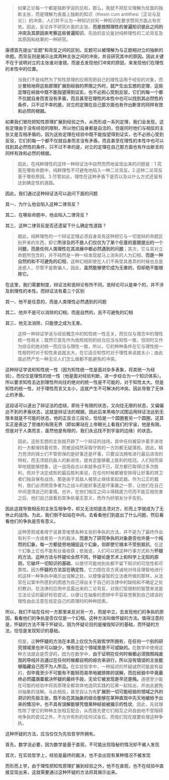<blockquote>如果正论每一个都是独断学说的总和，那么，我就不把反论理解为反面的独断主张，而是理解为表面上独断的知识（thesin cum antithesi［正论与反论］）的冲突，人们并不认为一种知识对另一种知识在要求赞同方面占有优势。因此，反论并不研究片面的主张，<b>而是按照理性的普遍知识彼此之间的冲突及其原因来考察这些普遍知识</b>。先验的反论是对纯粹理性的二论背反及其原因和结果的一种研究。</blockquote><p>康德首先提出“反题”和背反之间的区别。反题可以被理解为与正题相对立的独断的命题。而背反则是揭示出其两种主张之间的冲突，并且研究其中的原因。因此关键不在于说明对立的主张谁对谁错，而是去发现他们冲突的原因，来发现他们在理性的本性中的位置。</p><blockquote>当我们不是纯然为了知性原理的应用而把自己的理性运用于经验的对象，而是<b>冒险地将这些原理扩展到经验的界限之外时，就产生出玄想的定理</b>，<b>这些定理在经验中既不能指望得到证实，也不必担心受到反驳，它们的每一个都不仅就自身而言没有矛盾，而且甚至在理性的本性中也可以找到其必然性的条件，只不过不幸的是，对立的定理在自己那方面也有作出断言的同样有效和必然的根据。</b></blockquote><p>如果我们冒险把知性原理扩展到经验之外，从而形成一系列定理，我们会发现，这些定理由于没有经验的限制，所以他们自身都是自洽的，但是同时他们与相反的主张又是互相矛盾的。因为这些定理在经验中既不能指望得到证实，也不必担心受到反驳，它们的每一个都不仅就自身而言没有矛盾，而且甚至在理性的本性中也可以找到其必然性的条件，只不过不幸的是，对立的定理在自己那方面也有作出断言的同样有效和必然的根据。</p><blockquote>因此，在纯粹理性的这样一种辩证法中自然而然地呈现出来的问题是：1.究竟在哪些命题中，纯粹理性不可避免地陷入一种二论背反。2.这种二论背反基于哪些原因。3.尽管如此，理性在这种矛盾下是否以及以什么方式还留有达到确定性的道路。</blockquote><p>因此，我们通过这种辩证法可以追问下面的问题</p><p>其一、为什么他会陷入这种二律背反？</p><p>其二、在哪些命题中，他会陷入二律背反？</p><p>其三、这种二律背反是否还遗留下什么确定性道路？</p><blockquote>据此，纯粹理性的一个辩证定理必须自身具有这种把它与一切诡辩的命题区别开来的东西，即它<b>所涉及的不是人们仅仅为了某个任意的意图提出的一个问题，而是任何人类理性在其进展中都必然遇到的问题</b>；其次，它与其对立命题所包含的，并不纯然是一种一经发现就马上消失的人为幻相，<b>而是一种自然的和不可避免的幻相</b>，这种幻相即使在人们不再受其愚弄的时候也总是迷惑人，尽管不是欺骗人，因此，<b>虽然能够使它成为无害的，但却绝不能根除它。</b></blockquote><p>在这里，我们需要制度，辩证法和诡辩论有所不同，诡辩论可以是单个的，并不涉及到理性的本性。而辩证法有着三个区别</p><p>其一、他不是任意的，而是人类理性必然遇到的问题</p><p>其二、他并不是可以消除的幻相，而是自然的，且不可避免的幻相</p><p>其三、他无法消除，只能使之成为无害。</p><blockquote>这样一种辩证学说与经验概念中的知性统一性无关，而仅仅与理念中的理性统一性相关；既然它首先作为依照规则的综合应当与知性一致，但同时又作为综合的绝对统一而应当与理性一致，所以，它的种种条件在它与理性统一性相符时对于知性来说就太大，在它适合知性时对于理性来说就太小；由此就必然产生一种无论人们怎么做都不能避免的冲突。</blockquote><p>这种辩证学说和知性统一性（因为知性统一性是面对杂多表象，将其统一为经验），而仅仅是理性的统一性（他是面对经验判断，进一步综合为一个知识体系）。所以要求知性去达到理性所向往的绝对的统一性是不可能的，对于知性太大。但是知性的统一性，对于理性而言又太小，这就产生不可解决的冲突。因此导致了无休止的矛盾。</p><p>这段话可以道出了辩证法的症结，即处于有限的状态，又向往无限的状态，又偏偏达不到的矛盾状态，这就是辩证法的根据。因此后来黑格尔试图运用辩证法达到无限本就是不可能的状态，他的正反合三段论，恰恰是一个圆圈套另一个圆圈，这其实正是表达了思维的有限无界（即如果站在上帝眼光上看我们的宇宙，他是有限。但是对于人类而言，虽然他是有限的，我们永远找不到宇宙的边缘）的状态。</p><blockquote>因此，这些玄想的主张就开辟了一个辩证的战场，其中任何被容许着手进攻的一方都保持着优势，而被迫纯然采取守势的一方则都无疑落败。因此，精力充沛的骑士们不管担保的是好事还是坏事，只要设法拥有进行最后进攻的特权，而无须抵抗敌人的新进攻，就肯定能够戴上胜利的桂冠。人们轻而易举地就能够想象，这一战场自古以来就争战不已，双方都已取得过多次胜利，但对于决定成败的最后胜利来说，在任何时候都被安排得让好事的捍卫者们独自保有战场，那是由于其敌人被禁止继续拿起武器。作为公正的裁判，我们必须把竞争者为之战斗的是好事还是坏事置之一旁，让他们在自己中间澄清自己的事情。也许，在他们相互之间斗得精疲力尽而不能互相伤害之后，他们自己就看到其争执毫无意义，而作为好朋友分手告别。</blockquote><p>因此这就导致相反的主张互相争夺，却又无法彻底击溃对方，形而上学就成为了无休止的战场。为此，我们倒不如站在中间，去看看他们到底出了什么问题，然后看看他们的争执是否有意义。</p><blockquote>这种旁观或者毋宁说甚至唆使各种主张的争执的方法，并不是为了最终作出有利于一方或者另一方的裁决，<b>而是为了研究争执的对象是否也许是一个纯然的幻象，每一方都徒劳地捕捉这个幻象，但即使它根本不受到抵抗</b>，在这个幻象上它也不能有丝毫收获；依我说，人们可以把这种行事方式称为<b>怀疑的方法</b>。<b>这种方法与怀疑论全然不同，怀疑论是艺术上和科学上无知的原则，它破坏一切知识的基础</b>，以便尽可能地到处都不留下知识的可信性和可靠性。因为<b>怀疑的方法旨在确定性</b>，它力图在双方真诚地对待且理智地进行的这样一种争执中揭示出误解之处，以便像睿智的立法者所做的那样，从法官在讼案中所感到的困惑为自己得出关于自己的法律中的缺陷和不确定之处的教训。在法律的应用中显露出来的二论背反，对我们受限制的智慧来说是立法论证的最好检验尝试，以便让在抽象的思辨中不容易觉察到自己错误的理性由此注意在规定自己的原理时的种种因素。</blockquote><p>所以，我们不站在任何一方那里来反对另一方，而是中立，去发现他们的争执的原因，看看他们的争执是否仅仅是一个幻相。这种方法叫做怀疑的方法。值得注意的是，怀疑的方法不等于怀疑论。因为怀疑论目的是摧毁知识的基础，而怀疑的方法，恰恰是发现知识的基础。</p><blockquote>但是，这<b>种怀疑的方法在本质上仅仅为先验哲学所拥有，在任何一个别的研究领域里也许可以缺少，惟有在这个领域里是不可或缺的。</b>在数学中使用这种方法就会是荒谬的，因为在数学中，<b>由于证明在任何时候都必须按照纯直观的导线并且通过在任何时候都自明的综合来进行，所以没有错误的主张能够隐藏自己而不为人所见。</b>在实验哲学中，一种延迟的怀疑诚然可能是有益的，<b>但毕竟至少不可能有不能轻而易举地被排除的误解，而在经验中毕竟最终必然蕴涵着裁决怀疑的最终手段，无论它被发现是早还是晚。</b>道德至少能在可能的经验中将其原理全都具体地连同实践的后果一起给出，并由此避免对抽象的误解。与此相反，甚至自认为有<b>扩展到一切可能经验的领域之外的洞识的先验主张，既不处在其抽象的综合能够在某种直观中先天地被给予出来的情况中，也不具有误解能够凭借某种经验被揭示的性状</b>。因此，先验理性除了使它的种种主张相互配合，从而首先使它们相互之间自由地不受阻碍地争执的尝试之外，不允许有别的任何试金石，而我们现在就要处理这种争执。</blockquote><p>这种怀疑的方法，应当仅仅为先验哲学所拥有。</p><p>首先，数学没必要，因为数学是基于直观，不可能出现隐秘的情况却不被人发现</p><p>其次，在实验哲学上，经验是最终的裁决，也不会出现有某种情况不被发现</p><p>而形而上学，由于理性把知性原理扩展到经验之外，他不在直观，也不在经验中直接显现出来，这就需要通过这种怀疑的方法将其揭示出来。</p><p></p>